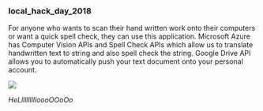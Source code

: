 ### local_hack_day_2018

For anyone who wants to scan their hand written work onto their computers or want a quick spell check, they can use this application. Microsoft Azure has Computer Vision APIs and Spell Check APIs which allow us to translate handwritten text to string and also spell check the string. Google Drive API allows you to automatically push your text document onto your personal account.

<img src = "images/stack.jpg">


*HeLllllllllloooOOoOo*
